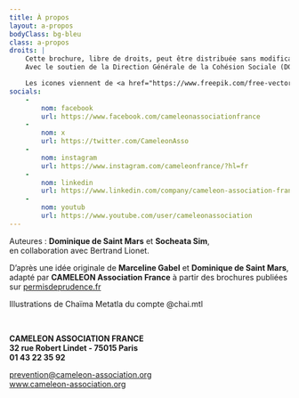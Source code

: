 ```yaml
---
title: À propos
layout: a-propos
bodyClass: bg-bleu
class: a-propos
droits: |
    Cette brochure, libre de droits, peut être distribuée sans modification et sans but commercial. © CAMELEON Association  
    Avec le soutien de la Direction Générale de la Cohésion Sociale (DGCS)

    Les icones viennent de <a href="https://www.freepik.com/free-vector/man-silhouette-surrounded-by-web-icons_719671.htm#page=2&query=phone%20media%20icon&position=9&from_view=search&track=ais" target="_blank">Freepik</a>
socials:
    -
        nom: facebook
        url: https://www.facebook.com/cameleonassociationfrance
    -
        nom: x
        url: https://twitter.com/CameleonAsso
    -
        nom: instagram
        url: https://www.instagram.com/cameleonfrance/?hl=fr
    -
        nom: linkedin
        url: https://www.linkedin.com/company/cameleon-association-france
    -
        nom: youtub
        url: https://www.youtube.com/user/cameleonassociation
---
```

Auteures : **Dominique de Saint Mars** et **Socheata Sim**,  
en collaboration avec Bertrand Lionet.

D’après une idée originale de **Marceline Gabel** et **Dominique de Saint Mars**, adapté par **CAMELEON Association France** à partir des brochures publiées sur [permisdeprudence.fr](https://permisdeprudence.fr)

Illustrations de Chaïma Metatla du compte @chai.mtl

 

**CAMELEON ASSOCIATION FRANCE  
32 rue Robert Lindet - 75015 Paris  
01 43 22 35 92**

prevention@cameleon-association.org  
<a href="https://www.cameleon-association.org" target="_blank">www\.cameleon-association.org</a>